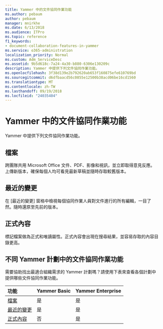 ```yaml
---
title: Yammer 中的文件協同作業功能
ms.author: pebaum
author: pebaum
manager: mnirkhe
ms.date: 6/13/2018
ms.audience: ITPro
ms.topic: reference
f1_keywords:
- document-collaboration-features-in-yammer
ms.service: o365-administration
localization_priority: Normal
ms.custom: Adm_ServiceDesc
ms.assetid: 9b5d618c-7a24-4a30-b880-6306e130209c
description: Yammer 中提供下列文件協同作業功能。
ms.openlocfilehash: 3f38d139e2b792620ab653f160875efe610769bd
ms.sourcegitcommit: d6dfbaacd56c0855e12500b38acd06be16cd1560
ms.translationtype: MT
ms.contentlocale: zh-TW
ms.lasthandoff: 09/19/2018
ms.locfileid: "24035404"
---
```

# <a name="document-collaboration-features-in-yammer"></a>Yammer 中的文件協同作業功能

Yammer 中提供下列文件協同作業功能。
  
## <a name="files"></a>檔案
<a name="bkmk_Files"> </a>

跨團隊共用 Microsoft Office 文件、PDF、影像和視訊，並立即取得意見反應。上傳新版本，確保每個人均可看見最新草稿並隨時存取較舊版本。
  
## <a name="recent-changes"></a>最近的變更
<a name="bkmk_RecentChanges"> </a>

在 [最近的變更] 窗格中檢視每個協同作業人員對文件進行的所有編輯，一目了然。隨時還原至先前的版本。
  
## <a name="official-content"></a>正式內容
<a name="bkmk_OfficialContent"> </a>

標記檔案做為正式和唯讀屬性。正式內容會出現在搜尋結果，並容易存取的內容目錄更高。
  
## <a name="document-collaboration-features-across-yammer-plans"></a>不同 Yammer 計劃中的文件協同作業功能
<a name="bkmk_OfficialContent"> </a>

需要協助找出最適合組織需求的 Yammer 計劃嗎？請使用下表來查看各個計劃中提供哪些文件協同作業功能。
  
|**功能**|**Yammer Basic**|**Yammer Enterprise**|
|:-----|:-----|:-----|
|[檔案](document-collaboration-features-in-yammer.md#files) <br/> |是  <br/> |是  <br/> |
|[最近的變更](document-collaboration-features-in-yammer.md#recent-changes) <br/> |是  <br/> |是  <br/> |
|[正式內容](document-collaboration-features-in-yammer.md#official-content) <br/> |否  <br/> |是  <br/> |
   

